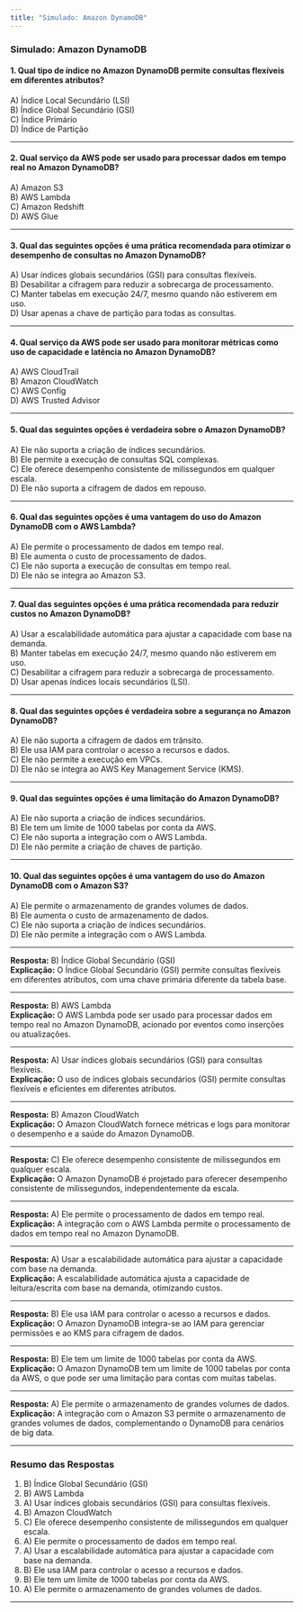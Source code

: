 ```yaml
---
title: "Simulado: Amazon DynamoDB"
---
```


### **Simulado: Amazon DynamoDB**

#### **1. Qual tipo de índice no Amazon DynamoDB permite consultas flexíveis em diferentes atributos?**
A) Índice Local Secundário (LSI)  
B) Índice Global Secundário (GSI)  
C) Índice Primário  
D) Índice de Partição  

---

#### **2. Qual serviço da AWS pode ser usado para processar dados em tempo real no Amazon DynamoDB?**
A) Amazon S3  
B) AWS Lambda  
C) Amazon Redshift  
D) AWS Glue  

---

#### **3. Qual das seguintes opções é uma prática recomendada para otimizar o desempenho de consultas no Amazon DynamoDB?**
A) Usar índices globais secundários (GSI) para consultas flexíveis.  
B) Desabilitar a cifragem para reduzir a sobrecarga de processamento.  
C) Manter tabelas em execução 24/7, mesmo quando não estiverem em uso.  
D) Usar apenas a chave de partição para todas as consultas.  

---

#### **4. Qual serviço da AWS pode ser usado para monitorar métricas como uso de capacidade e latência no Amazon DynamoDB?**
A) AWS CloudTrail  
B) Amazon CloudWatch  
C) AWS Config  
D) AWS Trusted Advisor 

---

#### **5. Qual das seguintes opções é verdadeira sobre o Amazon DynamoDB?**
A) Ele não suporta a criação de índices secundários.  
B) Ele permite a execução de consultas SQL complexas.  
C) Ele oferece desempenho consistente de milissegundos em qualquer escala.  
D) Ele não suporta a cifragem de dados em repouso.  

---

#### **6. Qual das seguintes opções é uma vantagem do uso do Amazon DynamoDB com o AWS Lambda?**
A) Ele permite o processamento de dados em tempo real.  
B) Ele aumenta o custo de processamento de dados.  
C) Ele não suporta a execução de consultas em tempo real.  
D) Ele não se integra ao Amazon S3.  

---

#### **7. Qual das seguintes opções é uma prática recomendada para reduzir custos no Amazon DynamoDB?**
A) Usar a escalabilidade automática para ajustar a capacidade com base na demanda.  
B) Manter tabelas em execução 24/7, mesmo quando não estiverem em uso.  
C) Desabilitar a cifragem para reduzir a sobrecarga de processamento.  
D) Usar apenas índices locais secundários (LSI).  

---

#### **8. Qual das seguintes opções é verdadeira sobre a segurança no Amazon DynamoDB?**
A) Ele não suporta a cifragem de dados em trânsito.  
B) Ele usa IAM para controlar o acesso a recursos e dados.  
C) Ele não permite a execução em VPCs.  
D) Ele não se integra ao AWS Key Management Service (KMS).  

---

#### **9. Qual das seguintes opções é uma limitação do Amazon DynamoDB?**
A) Ele não suporta a criação de índices secundários.  
B) Ele tem um limite de 1000 tabelas por conta da AWS.  
C) Ele não suporta a integração com o AWS Lambda.  
D) Ele não permite a criação de chaves de partição. 

---

#### **10. Qual das seguintes opções é uma vantagem do uso do Amazon DynamoDB com o Amazon S3?**
A) Ele permite o armazenamento de grandes volumes de dados.  
B) Ele aumenta o custo de armazenamento de dados.  
C) Ele não suporta a criação de índices secundários.  
D) Ele não permite a integração com o AWS Lambda.  

---

**Resposta:** B) Índice Global Secundário (GSI)  
**Explicação:** O Índice Global Secundário (GSI) permite consultas flexíveis em diferentes atributos, com uma chave primária diferente da tabela base.

---

**Resposta:** B) AWS Lambda  
**Explicação:** O AWS Lambda pode ser usado para processar dados em tempo real no Amazon DynamoDB, acionado por eventos como inserções ou atualizações.

---

**Resposta:** A) Usar índices globais secundários (GSI) para consultas flexíveis.  
**Explicação:** O uso de índices globais secundários (GSI) permite consultas flexíveis e eficientes em diferentes atributos.

---

**Resposta:** B) Amazon CloudWatch  
**Explicação:** O Amazon CloudWatch fornece métricas e logs para monitorar o desempenho e a saúde do Amazon DynamoDB.

---

**Resposta:** C) Ele oferece desempenho consistente de milissegundos em qualquer escala.  
**Explicação:** O Amazon DynamoDB é projetado para oferecer desempenho consistente de milissegundos, independentemente da escala.

---

**Resposta:** A) Ele permite o processamento de dados em tempo real.  
**Explicação:** A integração com o AWS Lambda permite o processamento de dados em tempo real no Amazon DynamoDB.

---

**Resposta:** A) Usar a escalabilidade automática para ajustar a capacidade com base na demanda.  
**Explicação:** A escalabilidade automática ajusta a capacidade de leitura/escrita com base na demanda, otimizando custos.

---

**Resposta:** B) Ele usa IAM para controlar o acesso a recursos e dados.  
**Explicação:** O Amazon DynamoDB integra-se ao IAM para gerenciar permissões e ao KMS para cifragem de dados.

---

**Resposta:** B) Ele tem um limite de 1000 tabelas por conta da AWS.  
**Explicação:** O Amazon DynamoDB tem um limite de 1000 tabelas por conta da AWS, o que pode ser uma limitação para contas com muitas tabelas.

---

**Resposta:** A) Ele permite o armazenamento de grandes volumes de dados.  
**Explicação:** A integração com o Amazon S3 permite o armazenamento de grandes volumes de dados, complementando o DynamoDB para cenários de big data.

---

### **Resumo das Respostas**
1. B) Índice Global Secundário (GSI)  
2. B) AWS Lambda  
3. A) Usar índices globais secundários (GSI) para consultas flexíveis.  
4. B) Amazon CloudWatch  
5. C) Ele oferece desempenho consistente de milissegundos em qualquer escala.  
6. A) Ele permite o processamento de dados em tempo real.  
7. A) Usar a escalabilidade automática para ajustar a capacidade com base na demanda.  
8. B) Ele usa IAM para controlar o acesso a recursos e dados.  
9. B) Ele tem um limite de 1000 tabelas por conta da AWS.  
10. A) Ele permite o armazenamento de grandes volumes de dados.  

---
